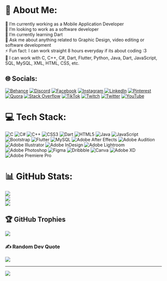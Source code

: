 # 💫 About Me:
🔭 I’m currently working as a Mobile Application Developer <br>👯 I’m looking to work as a software developer<br>🌱 I’m currently learning Dart<br>💬 Ask me about anything related to Graphic Design, video editing or software development <br>⚡ Fun fact: I can work straight 8 hours everyday if its about coding :3<br>💫 I can work with C, C++, C#, Dart, Flutter, Python, Java, Dart, JavaScript, SQL, MySQL, XML, HTML, CSS, etc.


## 🌐 Socials:
[![Behance](https://img.shields.io/badge/Behance-1769ff?logo=behance&logoColor=white)](https://behance.net/marufahmedofficial) [![Discord](https://img.shields.io/badge/Discord-%237289DA.svg?logo=discord&logoColor=white)](htttps://discord.gg/Njpfr7ckrF) [![Facebook](https://img.shields.io/badge/Facebook-%231877F2.svg?logo=Facebook&logoColor=white)](https://facebook.com/maruf.ahmed.official) [![Instagram](https://img.shields.io/badge/Instagram-%23E4405F.svg?logo=Instagram&logoColor=white)](https://instagram.com/official.maruf) [![LinkedIn](https://img.shields.io/badge/LinkedIn-%230077B5.svg?logo=linkedin&logoColor=white)](https://linkedin.com/in/marufahmedofficial) [![Pinterest](https://img.shields.io/badge/Pinterest-%23E60023.svg?logo=Pinterest&logoColor=white)](https://pinterest.com/marufahmedoff) [![Quora](https://img.shields.io/badge/Quora-%23B92B27.svg?logo=Quora&logoColor=white)](https://quora.com/profile/Maruf-Ahmed-420-1) [![Stack Overflow](https://img.shields.io/badge/-Stackoverflow-FE7A16?logo=stack-overflow&logoColor=white)](https://stackoverflow.com/users/17002198) [![TikTok](https://img.shields.io/badge/TikTok-%23000000.svg?logo=TikTok&logoColor=white)](https://tiktok.com/@maruf.official) [![Twitch](https://img.shields.io/badge/Twitch-%239146FF.svg?logo=Twitch&logoColor=white)](https://twitch.tv/marufahmedofficial) [![Twitter](https://img.shields.io/badge/Twitter-%231DA1F2.svg?logo=Twitter&logoColor=white)](https://twitter.com/marufofficial) [![YouTube](https://img.shields.io/badge/YouTube-%23FF0000.svg?logo=YouTube&logoColor=white)](https://youtube.com/c/UCYd_b2RV--cI201YGJwLYHg) 

# 💻 Tech Stack:
![C](https://img.shields.io/badge/c-%2300599C.svg?style=plastic&logo=c&logoColor=white) ![C#](https://img.shields.io/badge/c%23-%23239120.svg?style=plastic&logo=c-sharp&logoColor=white) ![C++](https://img.shields.io/badge/c++-%2300599C.svg?style=plastic&logo=c%2B%2B&logoColor=white) ![CSS3](https://img.shields.io/badge/css3-%231572B6.svg?style=plastic&logo=css3&logoColor=white) ![Dart](https://img.shields.io/badge/dart-%230175C2.svg?style=plastic&logo=dart&logoColor=white) ![HTML5](https://img.shields.io/badge/html5-%23E34F26.svg?style=plastic&logo=html5&logoColor=white) ![Java](https://img.shields.io/badge/java-%23ED8B00.svg?style=plastic&logo=java&logoColor=white) ![JavaScript](https://img.shields.io/badge/javascript-%23323330.svg?style=plastic&logo=javascript&logoColor=%23F7DF1E) ![Bootstrap](https://img.shields.io/badge/bootstrap-%23563D7C.svg?style=plastic&logo=bootstrap&logoColor=white) ![Flutter](https://img.shields.io/badge/Flutter-%2302569B.svg?style=plastic&logo=Flutter&logoColor=white) ![MySQL](https://img.shields.io/badge/mysql-%2300f.svg?style=plastic&logo=mysql&logoColor=white) ![Adobe After Effects](https://img.shields.io/badge/Adobe%20After%20Effects-9999FF.svg?style=plastic&logo=Adobe%20After%20Effects&logoColor=white) ![Adobe Audition](https://img.shields.io/badge/Adobe%20Audition-9999FF.svg?style=plastic&logo=Adobe%20Audition&logoColor=white) ![Adobe Illustrator](https://img.shields.io/badge/adobeillustrator-%23FF9A00.svg?style=plastic&logo=adobeillustrator&logoColor=white) ![Adobe InDesign](https://img.shields.io/badge/Adobe%20InDesign-49021F?style=plastic&logo=adobeindesign&logoColor=white) ![Adobe Lightroom](https://img.shields.io/badge/Adobe%20Lightroom-31A8FF.svg?style=plastic&logo=Adobe%20Lightroom&logoColor=white) ![Adobe Photoshop](https://img.shields.io/badge/adobephotoshop-%2331A8FF.svg?style=plastic&logo=adobephotoshop&logoColor=white) 	![Figma](https://img.shields.io/badge/figma-%23F24E1E.svg?style=plastic&logo=figma&logoColor=white) ![Dribbble](https://img.shields.io/badge/Dribbble-EA4C89?style=plastic&logo=dribbble&logoColor=white) ![Canva](https://img.shields.io/badge/Canva-%2300C4CC.svg?style=plastic&logo=Canva&logoColor=white) ![Adobe XD](https://img.shields.io/badge/Adobe%20XD-470137?style=plastic&logo=Adobe%20XD&logoColor=#FF61F6) ![Adobe Premiere Pro](https://img.shields.io/badge/Adobe%20Premiere%20Pro-9999FF.svg?style=plastic&logo=Adobe%20Premiere%20Pro&logoColor=white)
# 📊 GitHub Stats:
![](https://github-readme-stats.vercel.app/api?username=marufahmedofficial&theme=dracula&hide_border=true&include_all_commits=true&count_private=false)<br/>
![](https://github-readme-streak-stats.herokuapp.com/?user=marufahmedofficial&theme=dracula&hide_border=true)<br/>
![](https://github-readme-stats.vercel.app/api/top-langs/?username=marufahmedofficial&theme=dracula&hide_border=true&include_all_commits=true&count_private=false&layout=compact)

## 🏆 GitHub Trophies
![](https://github-profile-trophy.vercel.app/?username=marufahmedofficial&theme=radical&no-frame=true&no-bg=true&margin-w=4)

### ✍️ Random Dev Quote
![](https://quotes-github-readme.vercel.app/api?type=horizontal&theme=tokyonight)

---
[![](https://visitcount.itsvg.in/api?id=marufahmedofficial&icon=0&color=0)](https://visitcount.itsvg.in)
